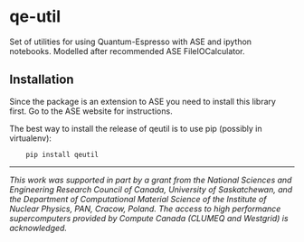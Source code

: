 qe-util
=======

Set of utilities for using Quantum-Espresso with ASE and ipython notebooks.
Modelled after recommended ASE FileIOCalculator.

Installation
------------

Since the package is an extension to ASE you need to install 
this library first. Go to the ASE website for instructions.

The best way to install the release of qeutil is to use pip 
(possibly in virtualenv):

        pip install qeutil

----------------------------------------

*This work was supported in part by a grant from the National Sciences and Engineering 
Research Council of Canada, University of Saskatchewan, and the Department of Computational
Material Science of the Institute of Nuclear Physics, PAN, Cracow, Poland. 
The access to high performance supercomputers provided by Compute Canada 
(CLUMEQ and Westgrid) is acknowledged.*
